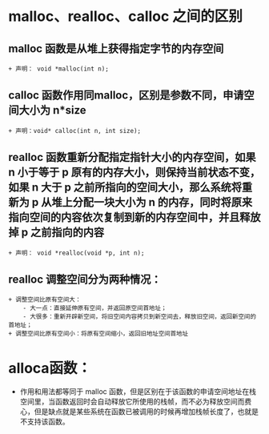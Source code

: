 # malloc、realloc、calloc 之间的区别

## malloc 函数是从堆上获得指定字节的内存空间
    + 声明： void *malloc(int n);

## calloc 函数作用同malloc，区别是参数不同，申请空间大小为 n*size
    + 声明：void* calloc(int n, int size);

## realloc 函数重新分配指定指针大小的内存空间，如果 n 小于等于 p 原有的内存大小，则保持当前状态不变，如果 n 大于 p 之前所指向的空间大小，那么系统将重新为 p 从堆上分配一块大小为 n 的内存，同时将原来指向空间的内容依次复制到新的内存空间中，并且释放掉 p 之前指向的内容
    + 声明： void *realloc(void *p, int n);
    
## realloc 调整空间分为两种情况：
    + 调整空间比原有空间大：
        - 大一点：直接延伸原有空间，并返回原空间首地址；
        - 大很多：重新开辟新空间，将旧空间内容拷贝到新空间去，释放旧空间，返回新空间的首地址；
    + 调整空间比原有空间小：将原有空间缩小，返回旧地址空间首地址

# alloca函数：
+ 作用和用法都等同于 malloc 函数，但是区别在于该函数的申请空间地址在栈空间里，当函数返回时会自动释放它所使用的栈帧，而不必为释放空间而费心，但是缺点就是某些系统在函数已被调用的时候再增加栈帧长度了，也就是不支持该函数。

[](https://blog.csdn.net/qq_38810767/article/details/85265541)